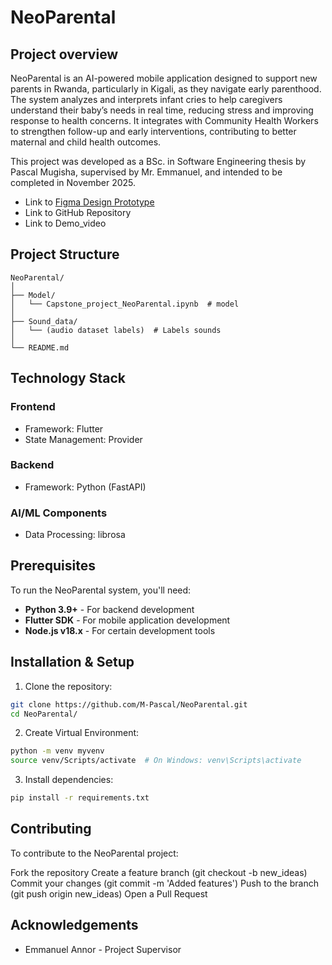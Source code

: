 # **NeoParental**
## Project overview
NeoParental is an AI-powered mobile application designed to support new parents in Rwanda, particularly in Kigali, as they navigate early parenthood. The system analyzes and interprets infant cries to help caregivers understand their baby’s needs in real time, reducing stress and improving response to health concerns. It integrates with Community Health Workers to strengthen follow-up and early interventions, contributing to better maternal and child health outcomes.

This project was developed as a BSc. in Software Engineering thesis by Pascal Mugisha, supervised by Mr. Emmanuel, and intended to be completed in November 2025.

- Link to [Figma Design Prototype](https://www.figma.com/proto/VEoDYp7vbH6ahN5du9bKWb/Untitled?node-id=0-1&t=tz9GGUXJTJ9oRpkr-1)
- Link to GitHub Repository
- Link to Demo_video

## Project Structure
```
NeoParental/
│
├── Model/
│   └── Capstone_project_NeoParental.ipynb  # model
│
├── Sound_data/
│   └── (audio dataset labels)  # Labels sounds
│
└── README.md
```

## Technology Stack
### Frontend
- Framework: Flutter
- State Management: Provider
### Backend
- Framework: Python (FastAPI)
### AI/ML Components
- Data Processing: librosa

## Prerequisites
To run the NeoParental system, you'll need:

* **Python 3.9+** - For backend development
* **Flutter SDK** - For mobile application development
* **Node.js v18.x** - For certain development tools

## Installation & Setup
1. Clone the repository:
```bash
git clone https://github.com/M-Pascal/NeoParental.git
cd NeoParental/
```
2. Create Virtual Environment:
```bash
python -m venv myvenv
source venv/Scripts/activate  # On Windows: venv\Scripts\activate
```
3. Install dependencies:
```bash
pip install -r requirements.txt
```
## Contributing
To contribute to the NeoParental project:

Fork the repository
Create a feature branch (git checkout -b new_ideas)
Commit your changes (git commit -m 'Added features')
Push to the branch (git push origin new_ideas)
Open a Pull Request

## Acknowledgements
- Emmanuel Annor - Project Supervisor

